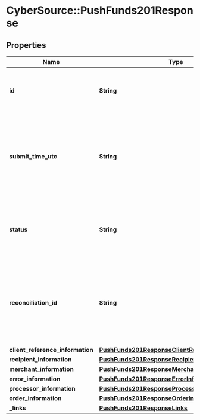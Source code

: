 # CyberSource::PushFunds201Response

## Properties
Name | Type | Description | Notes
------------ | ------------- | ------------- | -------------
**id** | **String** | A unique identification number to identify the submitted request. It is also appended to the endpoint of the resource.  | [optional] 
**submit_time_utc** | **String** | Time of request in UTC. Format: &#x60;YYYY-MM-DDThh:mm:ssZ&#x60;  **Example** &#x60;2016-08-11T22:47:57Z&#x60; equals August 11, 2016, at 22:47:57 (10:47:57 p.m.). The &#x60;T&#x60; separates the date and the time. The &#x60;Z&#x60; indicates UTC.  | [optional] 
**status** | **String** | The status of the submitted transaction.  Possible values: - AUTHORIZED - DECLINED - SERVER_ERROR - INVALID_REQUEST - PARTIAL_AUTHORIZED  | [optional] 
**reconciliation_id** | **String** | Cybersource or merchant generated transaction reference number. This is sent to the processor and is echoed back in the response to the merchant. This is This value is used for reconciliation purposes.  | [optional] 
**client_reference_information** | [**PushFunds201ResponseClientReferenceInformation**](PushFunds201ResponseClientReferenceInformation.md) |  | [optional] 
**recipient_information** | [**PushFunds201ResponseRecipientInformation**](PushFunds201ResponseRecipientInformation.md) |  | [optional] 
**merchant_information** | [**PushFunds201ResponseMerchantInformation**](PushFunds201ResponseMerchantInformation.md) |  | [optional] 
**error_information** | [**PushFunds201ResponseErrorInformation**](PushFunds201ResponseErrorInformation.md) |  | [optional] 
**processor_information** | [**PushFunds201ResponseProcessorInformation**](PushFunds201ResponseProcessorInformation.md) |  | [optional] 
**order_information** | [**PushFunds201ResponseOrderInformation**](PushFunds201ResponseOrderInformation.md) |  | [optional] 
**_links** | [**PushFunds201ResponseLinks**](PushFunds201ResponseLinks.md) |  | [optional] 



